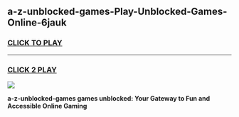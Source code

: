 
## a-z-unblocked-games-Play-Unblocked-Games-Online-6jauk
<h3>
<a href="https://premium76.site?title=a-z-unblocked-games&ref=25A">CLICK TO PLAY</a></h3>
<hr>

<h3>
<a href="https://premium76.site?title=a-z-unblocked-games&ref=25A">CLICK 2 PLAY</a>
  
</h3>

<a href="https://premium76.site?title=a-z-unblocked-games&ref=25A"><img src="https://clearcache.store/games.png"></a>


**a-z-unblocked-games games unblocked: Your Gateway to Fun and Accessible Online Gaming**
